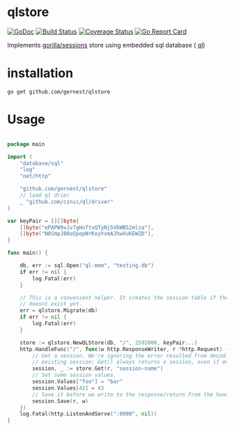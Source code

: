 # qlstore

[![GoDoc](https://godoc.org/github.com/gernest/qlstore?status.svg)](https://godoc.org/github.com/gernest/qlstore) [![Build Status](https://travis-ci.org/gernest/qlstore.svg?branch=master)](https://travis-ci.org/gernest/qlstore) [![Coverage Status](https://coveralls.io/repos/github/gernest/qlstore/badge.svg?branch=master)](https://coveralls.io/github/gernest/qlstore?branch=master) [![Go Report Card](https://goreportcard.com/badge/github.com/gernest/qlstore)](https://goreportcard.com/report/github.com/gernest/qlstore)

Implements [gorilla/sessions](https://github.com/gorilla/sessions) store using embedded sql database ( [ql](https://github.com/cznic/ql))

# installation

	go get github.com/gernest/qlstore

# Usage
```go

package main

import (
	"database/sql"
	"log"
	"net/http"

	"github.com/gernest/qlstore"
	// load ql drier
	_ "github.com/cznic/ql/driver"
)

var keyPair = [][]byte{
	[]byte("ePAPW9vJv7gHoftvQTyNj5VkWB52mlza"),
	[]byte("N8SmpJ00aSpepNrKoyYxmAJhwVuKEWZD"),
}

func main() {

	db, err := sql.Open("ql-mem", "testing.db")
	if err != nil {
		log.Fatal(err)
	}

	// This is a convenient helper. It creates the session table if the table
	// doesnt exist yet.
	err = qlstore.Migrate(db)
	if err != nil {
		log.Fatal(err)
	}

	store := qlstore.NewQLStore(db, "/", 2592000, keyPair...)
	http.HandleFunc("/", func(w http.ResponseWriter, r *http.Request) {
		// Get a session. We're ignoring the error resulted from decoding an
		// existing session: Get() always returns a session, even if empty.
		session, _ := store.Get(r, "session-name")
		// Set some session values.
		session.Values["foo"] = "bar"
		session.Values[42] = 43
		// Save it before we write to the response/return from the handler.
		session.Save(r, w)
	})
	log.Fatal(http.ListenAndServe(":8090", nil))
}
```
